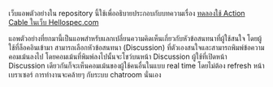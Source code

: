 เว็บแอพตัวอย่างใน repository นี้ใช้เพื่ออธิบายประกอบกับบทความเรื่อง [ทดลองใช้ Action Cable ในเว็บ Hellospec.com](https://hellospec.com/articles/%E0%B8%97%E0%B8%94%E0%B8%A5%E0%B8%AD%E0%B8%87%E0%B9%83%E0%B8%8A%E0%B9%89-action-cable-%E0%B8%81%E0%B8%B1%E0%B8%9A-rails-5) 

แอพตัวอย่างที่ยกมานี้เป็นแอพสำหรับแลกเปลี่ยนความคิดเห็นเกี่ยวกับหัวข้อสนทนาที่ผู้ใช้สนใจ โดยผู้ใช้ที่ล็อคอินเข้ามา สามารถเลือกหัวข้อสนทนา (Discussion) ที่ตัวเองสนใจและสามารถพิมพ์ข้อความคอมเม้นลงไป โดยคอมเม้นที่พิมพ์ลงไปนั้นจะโชว์บนหน้า Discussion ผู้ใช้ที่เปิดหน้า Discussion เดียวกันก็จะเห็นคอมเม้นของผู้ใช้คนอื่นในแบบ real time โดยไม่ต้อง refresh หน้าเบราเซอร์ การทำงานจะคล้ายๆ กับระบบ chatroom นั่นเอง
